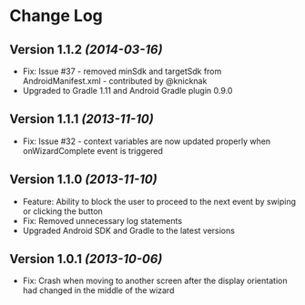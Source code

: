 Change Log
===============================================================================

Version 1.1.2 *(2014-03-16)*
----------------------------

* Fix: Issue #37 - removed minSdk and targetSdk from AndroidManifest.xml - contributed by @knicknak
* Upgraded to Gradle 1.11 and Android Gradle plugin 0.9.0

Version 1.1.1 *(2013-11-10)*
----------------------------

* Fix: Issue #32 - context variables are now updated properly when onWizardComplete event is triggered


Version 1.1.0 *(2013-11-10)*
----------------------------

* Feature: Ability to block the user to proceed to the next event by swiping or clicking the button
* Fix: Removed unnecessary log statements
* Upgraded Android SDK and Gradle to the latest versions

Version 1.0.1 *(2013-10-06)*
----------------------------

 * Fix: Crash when moving to another screen after the display orientation had changed in the middle of the wizard